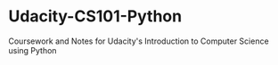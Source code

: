 # Udacity-CS101-Python
Coursework and Notes for Udacity's Introduction to Computer Science using Python
